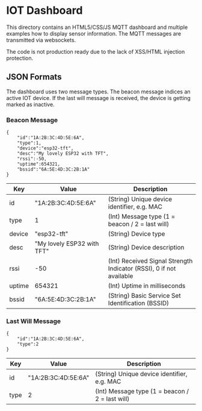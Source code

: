 # IOT Dashboard
This directory contains an HTML5/CSS/JS MQTT dashboard and multiple examples how to display sensor information.
The MQTT messages are transmitted via websockets.

The code is not production ready due to the lack of XSS/HTML injection protection.

## JSON Formats
The dashboard uses two message types.
The beacon message indices an active IOT device.
If the last will message is received, the device is getting marked as inactive.

### Beacon Message
```
{
    "id":"1A:2B:3C:4D:5E:6A",
    "type":1,
    "device":"esp32-tft",
    "desc":"My lovely ESP32 with TFT",
    "rssi":-50,
    "uptime":654321,
    "bssid":"6A:5E:4D:3C:2B:1A"
}
```

| Key    | Value                      | Description                                                         |
|--------|----------------------------|---------------------------------------------------------------------|
| id     | "1A:2B:3C:4D:5E:6A"        | (String) Unique device identifier, e.g. MAC                         |
| type   | 1                          | (Int) Message type (1 = beacon / 2 = last will)                     |
| device | "esp32-tft"                | (String) Device type                                                |
| desc   | "My lovely ESP32 with TFT" | (String) Device description                                         |
| rssi   | -50                        | (Int) Received Signal Strength Indicator (RSSI), 0 if not available |
| uptime | 654321                     | (Int) Uptime in milliseconds                                        |
| bssid  | "6A:5E:4D:3C:2B:1A"        | (String) Basic Service Set Identification (BSSID)                   |

### Last Will Message
```
{
    "id":"1A:2B:3C:4D:5E:6A",
    "type":2
}
```

| Key    | Value                      | Description                                                         |
|--------|----------------------------|---------------------------------------------------------------------|
| id     | "1A:2B:3C:4D:5E:6A"        | (String) Unique device identifier, e.g. MAC                         |
| type   | 2                          | (Int) Message type (1 = beacon / 2 = last will)                     |
